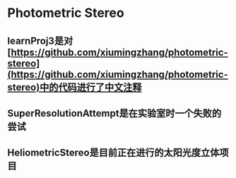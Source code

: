 # Photometric Stereo


## learnProj3是对[https://github.com/xiumingzhang/photometric-stereo](https://github.com/xiumingzhang/photometric-stereo)中的代码进行了中文注释
## SuperResolutionAttempt是在实验室时一个失败的尝试
## HeliometricStereo是目前正在进行的太阳光度立体项目
